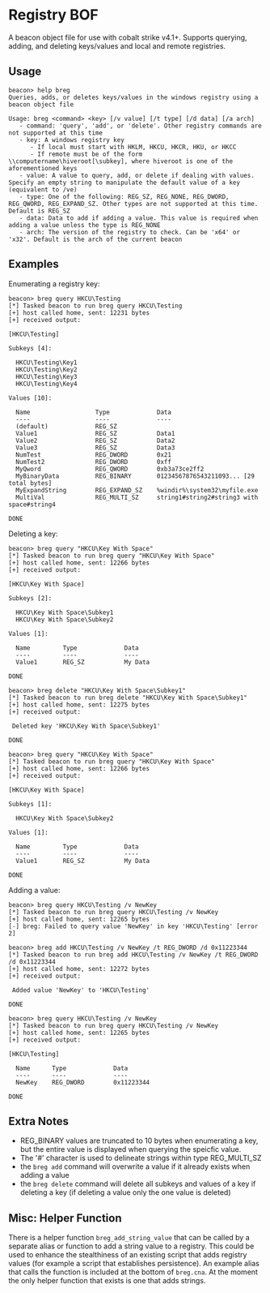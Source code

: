 # Registry BOF

A beacon object file for use with cobalt strike v4.1+. Supports querying, adding, and deleting keys/values and local and remote registries.

## Usage

```
beacon> help breg
Queries, adds, or deletes keys/values in the windows registry using a beacon object file

Usage: breg <command> <key> [/v value] [/t type] [/d data] [/a arch]
   - command: 'query', 'add', or 'delete'. Other registry commands are not supported at this time
   - key: A windows registry key
      - If local must start with HKLM, HKCU, HKCR, HKU, or HKCC
      - If remote must be of the form \\computername\hiveroot[\subkey], where hiveroot is one of the aforementioned keys
   - value: A value to query, add, or delete if dealing with values. Specify an empty string to manipulate the default value of a key (equivalent to /ve)
   - type: One of the following: REG_SZ, REG_NONE, REG_DWORD, REG_QWORD, REG_EXPAND_SZ. Other types are not supported at this time. Default is REG_SZ
   - data: Data to add if adding a value. This value is required when adding a value unless the type is REG_NONE
   - arch: The version of the registry to check. Can be 'x64' or 'x32'. Default is the arch of the current beacon
```

## Examples

Enumerating a registry key:
```
beacon> breg query HKCU\Testing
[*] Tasked beacon to run breg query HKCU\Testing
[+] host called home, sent: 12231 bytes
[+] received output:

[HKCU\Testing] 

Subkeys [4]:

  HKCU\Testing\Key1
  HKCU\Testing\Key2
  HKCU\Testing\Key3
  HKCU\Testing\Key4

Values [10]:

  Name                  Type             Data
  ----                  ----             ----
  (default)             REG_SZ           
  Value1                REG_SZ           Data1
  Value2                REG_SZ           Data2
  Value3                REG_SZ           Data3
  NumTest               REG_DWORD        0x21
  NumTest2              REG_DWORD        0xff
  MyQword               REG_QWORD        0xb3a73ce2ff2
  MyBinaryData          REG_BINARY       01234567876543211093... [29 total bytes]
  MyExpandString        REG_EXPAND_SZ    %windir%\system32\myfile.exe
  MultiVal              REG_MULTI_SZ     string1#string2#string3 with space#string4

DONE
```

Deleting a key:
```
beacon> breg query "HKCU\Key With Space"
[*] Tasked beacon to run breg query "HKCU\Key With Space"
[+] host called home, sent: 12266 bytes
[+] received output:

[HKCU\Key With Space] 

Subkeys [2]:

  HKCU\Key With Space\Subkey1
  HKCU\Key With Space\Subkey2

Values [1]:

  Name         Type             Data
  ----         ----             ----
  Value1       REG_SZ           My Data

DONE

beacon> breg delete "HKCU\Key With Space\Subkey1"
[*] Tasked beacon to run breg delete "HKCU\Key With Space\Subkey1"
[+] host called home, sent: 12275 bytes
[+] received output:

 Deleted key 'HKCU\Key With Space\Subkey1' 

DONE

beacon> breg query "HKCU\Key With Space"
[*] Tasked beacon to run breg query "HKCU\Key With Space"
[+] host called home, sent: 12266 bytes
[+] received output:

[HKCU\Key With Space] 

Subkeys [1]:

  HKCU\Key With Space\Subkey2

Values [1]:

  Name         Type             Data
  ----         ----             ----
  Value1       REG_SZ           My Data

DONE
```

Adding a value:
```
beacon> breg query HKCU\Testing /v NewKey
[*] Tasked beacon to run breg query HKCU\Testing /v NewKey
[+] host called home, sent: 12265 bytes
[-] breg: Failed to query value 'NewKey' in key 'HKCU\Testing' [error 2]

beacon> breg add HKCU\Testing /v NewKey /t REG_DWORD /d 0x11223344
[*] Tasked beacon to run breg add HKCU\Testing /v NewKey /t REG_DWORD /d 0x11223344
[+] host called home, sent: 12272 bytes
[+] received output:

 Added value 'NewKey' to 'HKCU\Testing' 

DONE

beacon> breg query HKCU\Testing /v NewKey
[*] Tasked beacon to run breg query HKCU\Testing /v NewKey
[+] host called home, sent: 12265 bytes
[+] received output:

[HKCU\Testing] 

  Name      Type             Data
  ----      ----             ----
  NewKey    REG_DWORD        0x11223344

DONE
```

## Extra Notes
- REG_BINARY values are truncated to 10 bytes when enumerating a key, but the entire value is displayed when querying the speicfic value.
- The '#' character is used to delineate strings within type REG_MULTI_SZ
- the `breg add` command will overwrite a value if it already exists when adding a value
- the `breg delete` command will delete all subkeys and values of a key if deleting a key (if deleting a value only the one value is deleted)

## Misc: Helper Function
There is a helper function `breg_add_string_value` that can be called by a separate alias or function to add a string value to a registry. This could be used to enhance the stealthiness of an existing script that adds registry values (for example a script that establishes persistence). An example alias that calls the function is included at the bottom of `breg.cna`. At the moment the only helper function that exists is one that adds strings.

